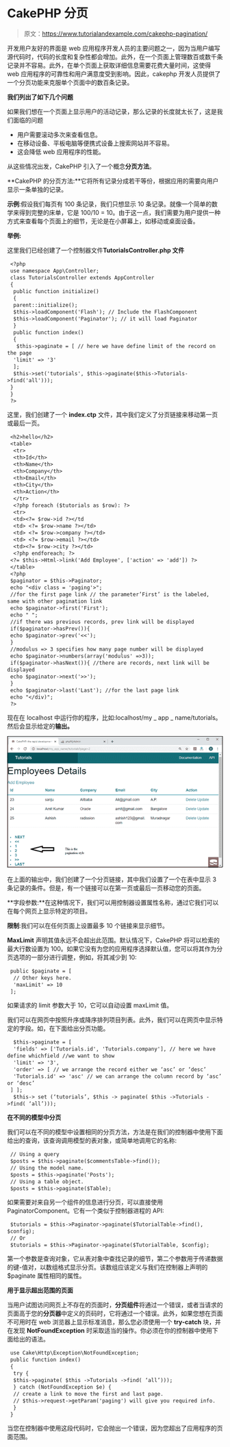# CakePHP 分页

> 原文：<https://www.tutorialandexample.com/cakephp-pagination/>

开发用户友好的界面是 web 应用程序开发人员的主要问题之一，因为当用户编写源代码时，代码的长度和复杂性都会增加。此外，在一个页面上管理数百或数千条记录并不容易。此外，在单个页面上获取详细信息需要花费大量时间，这使得 web 应用程序的可靠性和用户满意度受到影响。因此，cakephp 开发人员提供了一个分页功能来克服单个页面中的数百条记录。

**我们列出了如下几个问题**

如果我们想在一个页面上显示用户的活动记录，那么记录的长度就太长了，这是我们面临的问题

*   用户需要滚动多次来查看信息。
*   在移动设备、平板电脑等便携式设备上搜索网站并不容易。
*   这会降低 web 应用程序的性能。

从这些情况出发，CakePHP 引入了一个概念**分页方法**。

**CakePHP 的分页方法:**它将所有记录分成若干等份，根据应用的需要向用户显示一条单独的记录。

**示例**:假设我们每页有 100 条记录，我们只想显示 10 条记录。就像一个简单的数学来得到完整的床单，它是 100/10 = 10。由于这一点，我们需要为用户提供一种方式来查看每个页面上的细节，无论是在小屏幕上，如移动或桌面设备。

**举例:**

这里我们已经创建了一个控制器文件**TutorialsController.php 文件**

```
 <?php
 use namespace App\Controller;
 class TutorialsController extends AppController
 { 
  public function initialize()
  {
  parent::initialize();
  $this->loadComponent('Flash'); // Include the FlashComponent
  $this->loadComponent('Paginator'); // it will load Paginator
  }
  public function index()
  { 
   $this->paginate = [ // here we have define limit of the record on the page
  'limit' => '3'
  ];
  $this->set('tutorials', $this->paginate($this->Tutorials->find('all')));
 }
 }
 ?> 
```

这里，我们创建了一个 **index.ctp** 文件，其中我们定义了分页链接来移动第一页或最后一页。

```
 <h2>hello</h2>
 <table>
  <tr>
  <th>Id</th>
  <th>Name</th>
  <th>Company</th>
  <th>Email</th>
  <th>City</th>
  <th>Action</th>
  </tr>
  <?php foreach ($tutorials as $row): ?>
  <tr>
  <td><?= $row->id ?></td
  <td> <?= $row->name ?></td>
  <td> <?= $row->company ?></td>
  <td> <?= $row->email ?></td>
  <td><?= $row->city ?></td>
  <?php endforeach; ?>
 <?= $this->Html->link('Add Employee', ['action' => 'add']) ?>
 </table>
 <?php
 $paginator = $this->Paginator;
 echo "<div class = 'paging'>";
 //for the first page link // the parameter’First’ is the labeled, same with other pagination link
 echo $paginator->first('First');
 echo " ";
 //if there was previous records, prev link will be displayed
 if($paginator->hasPrev()){
 echo $paginator->prev('<<');
 }
 //modulus => 3 specifies how many page number will be displayed
 echo $paginator->numbers(array('modulus' =>3)); 
 if($paginator->hasNext()){ //there are records, next link will be displayed
 echo $paginator->next('>>');
 }
 echo $paginator->last('Last'); //for the last page link
 echo "</div)";
 ?> 
```

现在在 localhost 中运行你的程序，比如:localhost/my _ app _ name/tutorials。然后会显示给定的**输出。**

![CakePHP Pagination ](img/a78a4a95f85bbf4d791e7848d7c4119e.png)

在上面的输出中，我们创建了一个分页链接，其中我们设置了一个在表中显示 3 条记录的条件。但是，有一个链接可以在第一页或最后一页移动您的页面。

**字段参数:**在这种情况下，我们可以用控制器设置属性名称，通过它我们可以在每个网页上显示特定的项目。

**限制**:我们可以在任何页面上设置最多 10 个链接来显示细节。

**MaxLimit** 声明其值永远不会超出此范围。默认情况下，CakePHP 将可以检索的最大行数设置为 100。如果它没有为您的应用程序选择默认值，您可以将其作为分页选项的一部分进行调整，例如，将其减少到 10:

```
 public $paginate = [
  // Other keys here.
  'maxLimit' => 10
 ]; 
```

如果请求的 limit 参数大于 10，它可以自动设置 maxLimit 值。

我们可以在网页中按照升序或降序排列项目列表。此外，我们可以在网页中显示特定的字段。如，在下面给出分页功能。

```
  $this->paginate = [
  'fields' => ['Tutorials.id', 'Tutorials.company'], // here we have define whichfield //we want to show
  'limit' => '3',  
  'order' => [ // we arrange the record either we ‘asc’ or ‘desc’
  'Tutorials.id' => 'asc' // we can arrange the column record by ‘asc’ or ‘desc’
 ] ]; 
  $this-> set (‘tutorials’, $this -> paginate( $this ->Tutorials ->find( ‘all’))); 
```

**在不同的模型中分页**

我们可以在不同的模型中设置相同的分页方法，方法是在我们的控制器中使用下面给出的查询，该查询调用模型的表对象，或简单地调用它的名称:

```
 // Using a query
 $posts = $this->paginate($commentsTable->find());
 // Using the model name.
 $posts = $this->paginate('Posts');
 // Using a table object.
 $posts = $this->paginate($Table); 
```

如果需要对来自另一个组件的信息进行分页，可以直接使用 PaginatorComponent。它有一个类似于控制器进程的 API:

```
 $tutorials = $this->Paginator->paginate($TutorialTable->find(), $config);
 // Or
 $tutorials = $this->Paginator->paginate($TutorialTable, $config); 
```

第一个参数是查询对象，它从表对象中查找记录的细节，第二个参数用于传递数据的键-值对，以数组格式显示分页。该数组应该定义与我们在控制器上声明的$paginate 属性相同的属性。

**用于显示超出范围的页面**

当用户试图访问网页上不存在的页面时，**分页组件**将通过一个错误，或者当请求的页面高于您的**分页器**中定义的页码时，它将通过一个错误。此外，如果您想在页面不可用时在 web 浏览器上显示标准消息，那么您必须使用一个 **try-catch** 块，并在发现 **NotFoundException** 时采取适当的操作。你必须在你的控制器中使用下面给出的语法。

```
 use Cake\Http\Exception\NotFoundException;
 public function index()
 {
  try {
  $this->paginate( $this ->Tutorials ->find( ‘all’)));
  } catch (NotFoundException $e) {
  // create a link to move the first and last page.
  // $this->request->getParam('paging') will give you required info.
  }
 }  
```

当您在控制器中使用这段代码时，它会抛出一个错误，因为您超出了应用程序的页面范围。